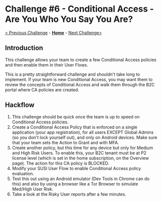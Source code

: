 # Challenge \#6 - Conditional Access - Are You Who You Say You Are?

[< Previous Challenge](./05-claims-enrichment.md) - **[Home](./README.md)** - [Next Challenge>](./07-admin-graph.md)
## Introduction
This challenge allows your team to create a few Conditional Access policies and then enable them in their User Flows.

This is a pretty straightforward challenge and shouldn't take long to implement. If your team is new Conditional Access, you may want them to review the concepts of Conditional Access and walk them through the B2C portal where CA policies are created.

## Hackflow

1. This challenge should be quick once the team is up to speed on Conditional Access policies.
2. Create a Conditional Access Policy that is enforced on a single application (your app registration), for all users EXCEPT Global Admins (so you don't lock yourself out), and only on Android devices. Make sure that your team sets the Action to Grant and with MFA.
3. Create another policy, but this time for any device but only for Medium and High Risk Users. To enable this, your B2C tenant must be at P2 license level (which is set in the home subscription, on the Overview page). The action for this CA policy is BLOCKED.
4. Modify your SUSI User Flow to enable Conditional Access policy evaluation.
5. Test this out using an Android emulator (Dev Tools in Chrome can do this) and also by using a browser like a Tor Browser to simulate Med/High User Risk.
6. Take a look at the Risky User reports after a few minutes.
